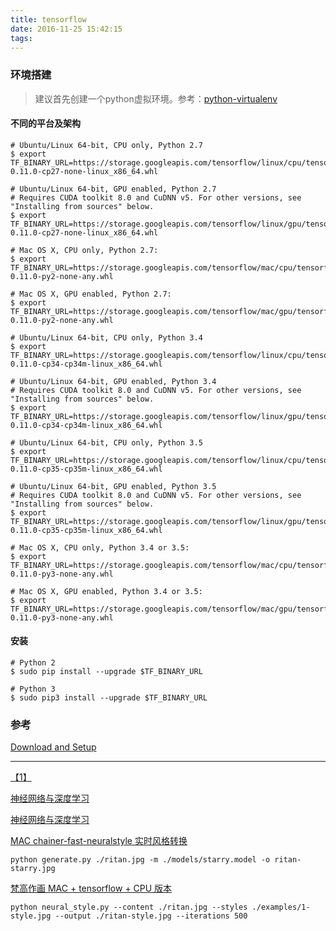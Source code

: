 ```yaml
---
title: tensorflow
date: 2016-11-25 15:42:15
tags: 
---
```

### 环境搭建
> 建议首先创建一个python虚拟环境。参考：[python-virtualenv](/2016/11/25/python-virtualenv/)

#### 不同的平台及架构
``` shell
# Ubuntu/Linux 64-bit, CPU only, Python 2.7
$ export TF_BINARY_URL=https://storage.googleapis.com/tensorflow/linux/cpu/tensorflow-0.11.0-cp27-none-linux_x86_64.whl

# Ubuntu/Linux 64-bit, GPU enabled, Python 2.7
# Requires CUDA toolkit 8.0 and CuDNN v5. For other versions, see "Installing from sources" below.
$ export TF_BINARY_URL=https://storage.googleapis.com/tensorflow/linux/gpu/tensorflow-0.11.0-cp27-none-linux_x86_64.whl

# Mac OS X, CPU only, Python 2.7:
$ export TF_BINARY_URL=https://storage.googleapis.com/tensorflow/mac/cpu/tensorflow-0.11.0-py2-none-any.whl

# Mac OS X, GPU enabled, Python 2.7:
$ export TF_BINARY_URL=https://storage.googleapis.com/tensorflow/mac/gpu/tensorflow-0.11.0-py2-none-any.whl

# Ubuntu/Linux 64-bit, CPU only, Python 3.4
$ export TF_BINARY_URL=https://storage.googleapis.com/tensorflow/linux/cpu/tensorflow-0.11.0-cp34-cp34m-linux_x86_64.whl

# Ubuntu/Linux 64-bit, GPU enabled, Python 3.4
# Requires CUDA toolkit 8.0 and CuDNN v5. For other versions, see "Installing from sources" below.
$ export TF_BINARY_URL=https://storage.googleapis.com/tensorflow/linux/gpu/tensorflow-0.11.0-cp34-cp34m-linux_x86_64.whl

# Ubuntu/Linux 64-bit, CPU only, Python 3.5
$ export TF_BINARY_URL=https://storage.googleapis.com/tensorflow/linux/cpu/tensorflow-0.11.0-cp35-cp35m-linux_x86_64.whl

# Ubuntu/Linux 64-bit, GPU enabled, Python 3.5
# Requires CUDA toolkit 8.0 and CuDNN v5. For other versions, see "Installing from sources" below.
$ export TF_BINARY_URL=https://storage.googleapis.com/tensorflow/linux/gpu/tensorflow-0.11.0-cp35-cp35m-linux_x86_64.whl

# Mac OS X, CPU only, Python 3.4 or 3.5:
$ export TF_BINARY_URL=https://storage.googleapis.com/tensorflow/mac/cpu/tensorflow-0.11.0-py3-none-any.whl

# Mac OS X, GPU enabled, Python 3.4 or 3.5:
$ export TF_BINARY_URL=https://storage.googleapis.com/tensorflow/mac/gpu/tensorflow-0.11.0-py3-none-any.whl
```

#### 安装
```
# Python 2
$ sudo pip install --upgrade $TF_BINARY_URL

# Python 3
$ sudo pip3 install --upgrade $TF_BINARY_URL
```


### 参考
[Download and Setup](https://github.com/tensorflow/tensorflow/blob/master/tensorflow/g3doc/get_started/os_setup.md)


------------


[【1】](https://ask.julyedu.com/question/7403)

[神经网络与深度学习](http://wiki.jikexueyuan.com/project/neural-networks-and-deep-learning-zh-cn/)

[神经网络与深度学习](https://www.gitbook.com/book/hit-scir/neural-networks-and-deep-learning-zh_cn/details)

[MAC chainer-fast-neuralstyle 实时风格转换](https://ask.julyedu.com/question/7407)
``` shell
python generate.py ./ritan.jpg -m ./models/starry.model -o ritan-starry.jpg
```

[梵高作画 MAC + tensorflow + CPU 版本](https://ask.julyedu.com/question/7403)
``` shell
python neural_style.py --content ./ritan.jpg --styles ./examples/1-style.jpg --output ./ritan-style.jpg --iterations 500
```
